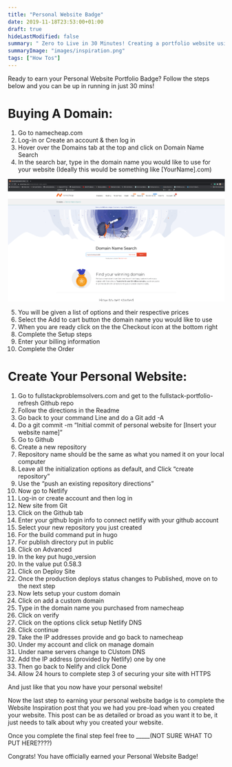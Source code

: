```yaml
---
title: "Personal Website Badge"
date: 2019-11-18T23:53:00+01:00
draft: true
hideLastModified: false
summary: " Zero to Live in 30 Minutes! Creating a portfolio website using your own domain and Hugo."
summaryImage: "images/inspiration.png"
tags: ["How Tos"]
---
```


<!-- Add a sentence or two here stating what this is about -->

Ready to earn your Personal Website Portfolio Badge? Follow the steps below and you can be up in running in just 30 mins!


# Buying A Domain:
1. Go to namecheap.com
2. Log-in or Create an account & then log in
3. Hover over the Domains tab at the top and click on Domain Name Search
4. In the search bar, type in the domain name you would like to use for your website (Ideally this would be something like [YourName].com)

 ![namecheap](./images/namecheap.png)

5. You will be given a list of options and their respective prices
6. Select the Add to cart button the domain name you would like to use
7. When you are ready click on the the Checkout icon at the bottom right
8. Complete the Setup steps
9. Enter your billing information
10. Complete the Order

# Create Your Personal Website:
1. Go to fullstackproblemsolvers.com and get to the fullstack-portfolio-refresh Github repo
2. Follow the directions in the Readme
3. Go back to your command Line and do a Git add -A
4. Do a git commit -m “Initial commit of personal website for [Insert your website name]”
5. Go to Github
6. Create a new repository
7. Repository name should be the same as what you named it on your local computer
8. Leave all the initialization options as default, and Click “create repository”
9. Use the “push an existing repository directions”
10. Now go to Netlify
11. Log-in or create account and then log in
12. New site from Git
13. Click on the Github tab
14. Enter your github login info to connect netlify with your github account
15. Select your new repository you just created
16. For the build command put in hugo
17. For publish directory put in public
18. Click on Advanced
19. In the key put hugo_version
20. In the value put 0.58.3
21. Click on Deploy Site
22. Once the production deploys status changes to Published, move on to the next step
23. Now lets setup your custom domain
24. Click on add a custom domain
25. Type in the domain name you purchased from namecheap
26. Click on verify
27. Click on the options click setup Netlify DNS
28. Click continue
29. Take the IP addresses provide and go back to namecheap
30. Under my account  and click on manage domain
31. Under name servers change to CUstom DNS
32. Add the IP address (provided by Netlify) one by one
33. Then go back to Nelify and click Done
34. Allow 24 hours to complete step 3 of securing your site with  HTTPS

And just like that you now have your personal website!

Now the last step to earning your personal website badge is to complete the Website Inspiration post that you we had you pre-load when you created your website. This post can be as detailed or broad as you want it to be, it just needs to talk about why you created your website. 

Once you complete the final step feel free to _____(NOT SURE WHAT TO PUT HERE????)

Congrats! You have officially earned your Personal Website Badge!

